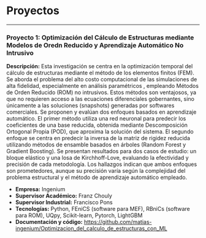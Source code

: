 # Proyectos

---

### Proyecto 1: Optimización del Cálculo de Estructuras mediante Modelos de Oredn Reducido y Aprendizaje Automático No Intrusivo

**Descripción:** Esta investigación se centra en la optimización temporal del cálculo de estructuras mediante el método de los elementos finitos (FEM). 
Se aborda el problema del alto costo computacional de las simulaciones de alta fidelidad, especialmente en análisis paramétricos , empleando Métodos de Orden Reducido (ROM) no intrusivos. 
Estos métodos son ventajosos, ya que no requieren acceso a las ecuaciones diferenciales gobernantes, sino únicamente a las soluciones (snapshots) generadas por softwares comerciales. 
Se proponen y evalúan dos enfoques basados en aprendizaje automático. El primer método utiliza una red neuronal para predecir los coeficientes de una base reducida, obtenida mediante Descomposición Ortogonal Propia (POD), que aproxima la solución del sistema. 
El segundo enfoque se centra en predecir la inversa de la matriz de rigidez reducida utilizando métodos de ensamble basados en árboles (Random Forest y Gradient Boosting). 
Se presentan resultados para dos casos de estudio: un bloque elástico y una losa de Kirchhoff-Love, evaluando la efectividad y precisión de cada metodología. 
Los hallazgos indican que ambos enfoques son prometedores, aunque su precisión varía según la complejidad del problema estructural y el método de aprendizaje automático empleado.

* **Empresa:** Ingenium
* **Supervisor Académico:** Franz Chouly
* **Supervisor Industrial:** Francisco Pons
* **Tecnologías:** Python, FEniCS (software para MEF), RBniCs (software para ROM), UQpy, Scikit-learn, Pytorch, LightGBM
* **Documentación y código:** https://github.com/matias-ingenium/Optimizacion_del_calculo_de_estructuras_con_ML
